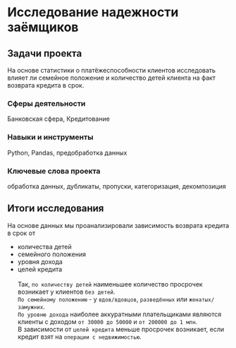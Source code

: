 # Исследование надежности заёмщиков

## Задачи проекта
На основе статистики о платёжеспособности клиентов исследовать влияет ли семейное положение и количество детей клиента на факт возврата кредита в срок.

### Сферы деятельности
Банковская сфера, Кредитование

### Навыки и инструменты
Python, Pandas, предобработка данных

### Ключевые слова проекта
обработка данных, дубликаты, пропуски, категоризация, декомпозиция

## Итоги исследования
На основе данных мы проанализировали зависимость возврата кредита в срок от 
- количества детей
- семейного положения
- уровня дохода
- целей кредита \
\
Так, `по количеству детей` наименьшее количество просрочек возникает у клиентов `без детей`. \
`По семейному положению` - у `вдов/вдовцов`, `разведённых` или `женатых/замужних`. \
`По уровню дохода` наиболее аккуратными плательщиками являются клиенты с доходом `от 30000 до 50000` и `от 200000 до 1 млн`. \
В зависимости от `целей кредита` меньше просрочек возникает, если кредит взят на `операции с недвижимостью`.
